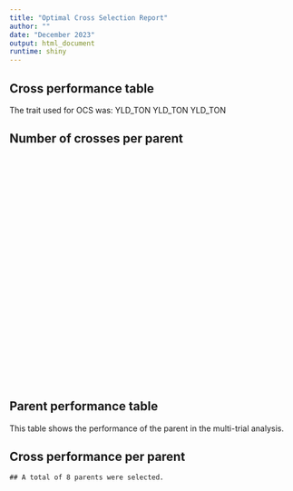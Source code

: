 ```yaml
---
title: "Optimal Cross Selection Report"
author: ""
date: "December 2023"
output: html_document
runtime: shiny
---
```




## Cross performance table

The trait used for OCS was:  YLD_TON YLD_TON YLD_TON<!--html_preserve--><div class="datatables html-widget html-widget-output shiny-report-size html-fill-item-overflow-hidden html-fill-item" id="ocsApp_1-out6869d84fbf9a8dc8" style="width:100%;height:auto;"></div><!--/html_preserve-->


## Number of crosses per parent


<!--html_preserve--><div class="plotly html-widget html-widget-output shiny-report-size shiny-report-theme html-fill-item-overflow-hidden html-fill-item" id="ocsApp_1-out788324765a3dc061" style="width:100%;height:400px;"></div><!--/html_preserve-->

## Parent performance table

This table shows the performance of the parent in the multi-trial analysis.

<!--html_preserve--><div class="datatables html-widget html-widget-output shiny-report-size html-fill-item-overflow-hidden html-fill-item" id="ocsApp_1-outfb6c49f3cf3ccf8a" style="width:100%;height:auto;"></div><!--/html_preserve-->

## Cross performance per parent


```
## A total of 8 parents were selected.
```

<!--html_preserve--><div class="plotly html-widget html-widget-output shiny-report-size shiny-report-theme html-fill-item-overflow-hidden html-fill-item" id="ocsApp_1-out06111ddeb28c6665" style="width:100%;height:400px;"></div><!--/html_preserve-->







